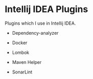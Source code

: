 # Intellij IDEA Plugins
Plugins which I use in Intellij IDEA.

* Dependency-analyzer

* Docker

* Lombok

* Maven Helper

* SonarLint
